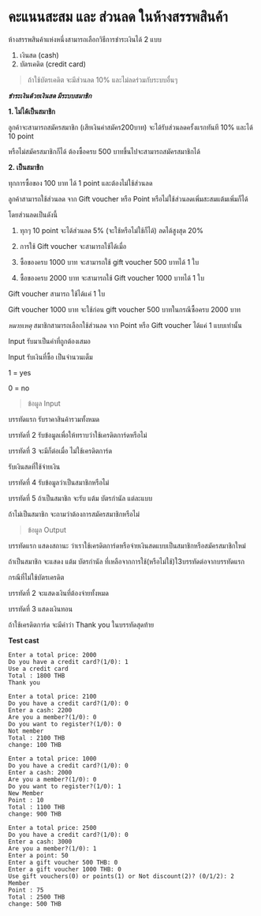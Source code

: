 #  คะแนนสะสม และ ส่วนลด ในห้างสรรพสินค้า

ห้างสรรพสินค้าแห่งหนึ่งสามารถเลือกวิธีการชำระเงินได้ 2 แบบ

1. เงินสด (cash)
2. บัตรเคดิต (credit card)

> ถ้าใช้บัตรเคดิต จะมีส่วนลด 10% และไม่ลดร่วมกับระบบอื่นๆ

***ชำระเงินด้วยเงินสด มีระบบสมาชิก***

**1. ไม่ได้เป็นสมาชิก**

ลูกค้าจะสามารถสมัครสมาชิก (เสียเงินค่าสมัคร200บาท) จะได้รับส่วนลดครั้งแรกทันที 10% และได้ 10 point

หรือไม่สมัครสมาชิกก็ได้ ต้องซื้อครบ 500 บาทขึ้นไปจะสามารถสมัครสมาชิกได้

**2. เป็นสมาชิก**

ทุกการซื้อของ 100 บาท ได้ 1 point และต้องไม่ใช้ส่วนลด

ลูกค้าสามารถใช้ส่วนลด จาก Gift voucher หรือ Point หรือไม่ใช้ส่วนลดเพิ่มสะสมแต้มเพิ่มก็ได้

โดยส่วนลดเป็นดังนี้
1. ทุกๆ 10 point จะได้ส่วนลด 5% (จะใช้หรือไม่ใช้ก็ได้) ลดได้สูงสุด 20%

2. การใช้ Gift voucher จะสามารถใช้ได้เมื่อ

  1. ซื้อของครบ 1000 บาท จะสามารถใช้ gift voucher 500 บาทได้  1 ใบ

  2. ซื้อของครบ 2000 บาท จะสามารถใช้ Gift voucher 1000 บาทได้ 1 ใบ

Gift voucher  สามารถ ใช้ได้แค่ 1 ใบ  

Gift voucher 1000 บาท จะใช้ก่อน gift voucher 500 บาทในกรณีซื้อครบ 2000 บาท  



*หมายเหตุ*  สมาชิกสามารถเลือกใช้ส่วนลด จาก Point หรือ Gift voucher ได้แค่ 1 แบบเท่านั้น

Input รับมาเป็นค่าที่ถูกต้องเสมอ

Input รับเงินที่ซื้อ เป็นจำนวนเต็ม

1 =  yes

0 = no


> ข้อมูล Input

บรรทัดแรก รับราคาสินค้ารวมทั้งหมด

บรรทัดที่ 2 รับข้อมูลเพื่อให้ทราบว่าใช้เครดิตการ์ดหรือไม่

บรรทัดที่ 3 จะมีก็ต่อเมื่อ ไม่ใช้เครดิตการ์ด

รับเงินสดที่ใช้จ่ายเงิน

บรรทัดที่ 4 รับข้อมูลว่าเป็นสมาชิกหรือไม่

บรรทัดที่ 5 ถ้าเป็นสมาชิก จะรับ แต้ม บัตรกำนัล แต่ละแบบ

ถ้าไม่เป็นสมาชิก จะถามว่าต้องการสมัครสมาชิกหรือไม่

> ข้อมูล Output  

บรรทัดแรก แสดงสถานะ ว่าเราใช้เครดิตการ์ดหรือจ่ายเงินสดแบบเป็นสมาชิกหรือสมัครสมาชิกใหม่

ถ้าเป็นสมาชิก จะแสดง แต้ม บัตรกำนัล ที่เหลือจากการใช้(หรือไม่ใช้)ใ3บรรทัดต่อจากบรรทัดแรก

กรณีที่ไม่ใช้บัตรเครดิต

บรรทัดที่ 2 จะแสดงเงินที่ต้องจ่ายทั้งหมด

บรรทัดที่ 3 แสดงเงินทอน

ถ้าใช้เครดิตการ์ด จะมีคำว่า Thank you ในบรรทัดสุดท้าย

**Test cast**

```
Enter a total price: 2000
Do you have a credit card?(1/0): 1
Use a credit card
Total : 1800 THB
Thank you
```


```
Enter a total price: 2100
Do you have a credit card?(1/0): 0
Enter a cash: 2200
Are you a member?(1/0): 0
Do you want to register?(1/0): 0
Not member
Total : 2100 THB
change: 100 THB
```


```
Enter a total price: 1000
Do you have a credit card?(1/0): 0
Enter a cash: 2000
Are you a member?(1/0): 0
Do you want to register?(1/0): 1
New Member
Point : 10
Total : 1100 THB
change: 900 THB
```


```
Enter a total price: 2500
Do you have a credit card?(1/0): 0
Enter a cash: 3000
Are you a member?(1/0): 1
Enter a point: 50
Enter a gift voucher 500 THB: 0
Enter a gift voucher 1000 THB: 0
Use gift vouchers(0) or points(1) or Not discount(2)? (0/1/2): 2
Member
Point : 75
Total : 2500 THB
change: 500 THB
```
